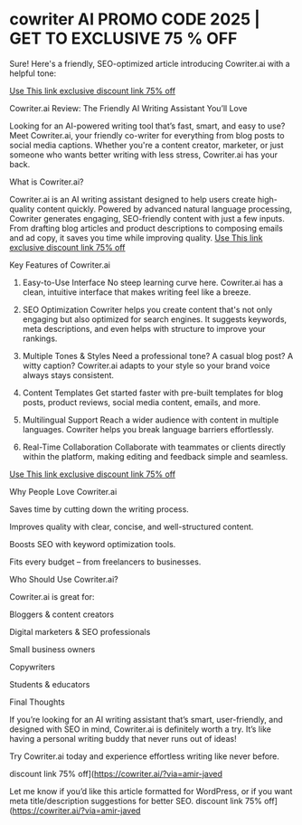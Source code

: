 # cowriter AI PROMO CODE 2025 | GET TO EXCLUSIVE 75 % OFF 
Sure! Here's a friendly, SEO-optimized article introducing Cowriter.ai with a helpful tone:

[Use This link exclusive discount link 75% off](https://cowriter.ai/?via=amir-javed) 

Cowriter.ai Review: The Friendly AI Writing Assistant You’ll Love

Looking for an AI-powered writing tool that’s fast, smart, and easy to use? Meet Cowriter.ai, your friendly co-writer for everything from blog posts to social media captions. Whether you're a content creator, marketer, or just someone who wants better writing with less stress, Cowriter.ai has your back.

What is Cowriter.ai?

Cowriter.ai is an AI writing assistant designed to help users create high-quality content quickly. Powered by advanced natural language processing, Cowriter generates engaging, SEO-friendly content with just a few inputs. From drafting blog articles and product descriptions to composing emails and ad copy, it saves you time while improving quality.
[Use This link exclusive discount link 75% off](https://cowriter.ai/?via=amir-javed) 



Key Features of Cowriter.ai

1. Easy-to-Use Interface
No steep learning curve here. Cowriter.ai has a clean, intuitive interface that makes writing feel like a breeze.


2. SEO Optimization
Cowriter helps you create content that's not only engaging but also optimized for search engines. It suggests keywords, meta descriptions, and even helps with structure to improve your rankings.


3. Multiple Tones & Styles
Need a professional tone? A casual blog post? A witty caption? Cowriter.ai adapts to your style so your brand voice always stays consistent.


4. Content Templates
Get started faster with pre-built templates for blog posts, product reviews, social media content, emails, and more.


5. Multilingual Support
Reach a wider audience with content in multiple languages. Cowriter helps you break language barriers effortlessly.


6. Real-Time Collaboration
Collaborate with teammates or clients directly within the platform, making editing and feedback simple and seamless.

[Use This link exclusive discount link 75% off](https://cowriter.ai/?via=amir-javed) 



Why People Love Cowriter.ai

Saves time by cutting down the writing process.

Improves quality with clear, concise, and well-structured content.

Boosts SEO with keyword optimization tools.

Fits every budget – from freelancers to businesses.


Who Should Use Cowriter.ai?

Cowriter.ai is great for:

Bloggers & content creators

Digital marketers & SEO professionals

Small business owners

Copywriters

Students & educators


Final Thoughts

If you’re looking for an AI writing assistant that’s smart, user-friendly, and designed with SEO in mind, Cowriter.ai is definitely worth a try. It’s like having a personal writing buddy that never runs out of ideas!

Try Cowriter.ai today and experience effortless writing like never before.


discount link 75% off](https://cowriter.ai/?via=amir-javed

Let me know if you’d like this article formatted for WordPress, or if you want meta title/description suggestions for better SEO.
discount link 75% off](https://cowriter.ai/?via=amir-javed
